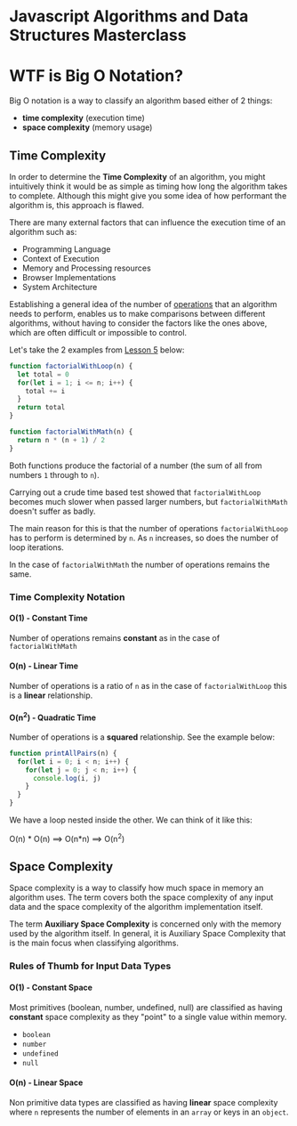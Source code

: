 # Javascript Algorithms and Data Structures Masterclass

# WTF is Big O Notation? 

Big O notation is a way to classify an algorithm based either of 2 things:  

- **time complexity** (execution time)
- **space complexity** (memory usage) 

## Time Complexity

In order to determine the **Time Complexity** of an algorithm, you might intuitively think it would be as simple as timing how long the algorithm takes to complete. Although this might give you some idea of how performant the algorithm is, this approach is flawed. 

There are many external factors that can influence the execution time of an algorithm such as:

  - Programming Language
  - Context of Execution
  - Memory and Processing resources
  - Browser Implementations
  - System Architecture

Establishing a general idea of the number of [operations](https://developer.mozilla.org/en-US/docs/Web/JavaScript/Guide/Expressions_and_Operators) that an algorithm needs to perform, 
enables us to make comparisons between different algorithms, 
without having to consider the factors like the ones above, 
which are often difficult or impossible to control.

Let's take the 2 examples from [Lesson 5](https://github.com/mike-shields-dev/javascript-algorithms-and-data-structures-masterclass/blob/master/5_timing_our_code.js) below: 

```js
function factorialWithLoop(n) {
  let total = 0
  for(let i = 1; i <= n; i++) {
    total += i
  }
  return total
}

function factorialWithMath(n) {
  return n * (n + 1) / 2
}
```

Both functions produce the factorial of a number (the sum of all from numbers `1` through to `n`).

Carrying out a crude time based test showed that `factorialWithLoop` becomes 
much slower when passed larger numbers, but `factorialWithMath` doesn't suffer as badly. 

The main reason for this is that the number of operations `factorialWithLoop` has to perform is determined by `n`. As `n` increases, so does the number of loop iterations. 

In the case of `factorialWithMath` the number of operations remains the same.

### Time Complexity Notation

#### O(1) - Constant Time

Number of operations remains **constant** as in the case of `factorialWithMath` 

#### O(n) - Linear Time

Number of operations is a ratio of `n` as in the case of `factorialWithLoop` this is a **linear** relationship. 


#### O(n<sup>2</sup>) - Quadratic Time

Number of operations is a **squared** relationship. See the example below: 

```js
function printAllPairs(n) {
  for(let i = 0; i < n; i++) {
    for(let j = 0; j < n; i++) {
      console.log(i, j)
    }
  }
}
```
We have a loop nested inside the other. We can think of it like this: 

O(n) * O(n) ==> O(n*n) ==> O(n<sup>2</sup>)

## Space Complexity

Space complexity is a way to classify how much space in memory an algorithm uses. The term covers both the space complexity of any input data and the space complexity of the algorithm implementation itself. 

The term **Auxiliary Space Complexity** is concerned only with the memory used by the algorithm itself. In general, it is Auxiliary Space Complexity that is the main focus when classifying algorithms.

### Rules of Thumb for Input Data Types

#### O(1) - Constant Space

Most primitives (boolean, number, undefined, null) are classified as having **constant** space complexity as they "point" to a single value within memory. 

- `boolean`
- `number`
- `undefined`
- `null`

#### O(n) - Linear Space

Non primitive data types are classified as having **linear** space complexity where `n` represents the number of elements in an `array` or keys in an `object`.